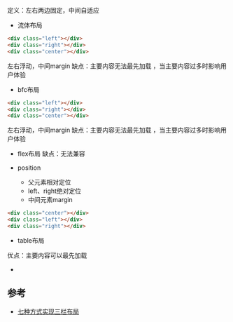 定义：左右两边固定，中间自适应

- 流体布局
```html
<div class="left"></div>
<div class="right"></div>
<div class="center"></div>
```
左右浮动，中间margin
缺点：主要内容无法最先加载 ，当主要内容过多时影响用户体验
- bfc布局
```html
<div class="left"></div>
<div class="right"></div>
<div class="center"></div>
```
左右浮动，中间margin
缺点：主要内容无法最先加载 ，当主要内容过多时影响用户体验

- flex布局
缺点：无法兼容

- position
  - 父元素相对定位
  - left、right绝对定位
  - 中间元素margin

```html
<div class="center"></div>
<div class="left"></div>
<div class="right"></div>
```

- table布局
  

优点：主要内容可以最先加载

-  

## 参考
- [七种方式实现三栏布局](https://blog.csdn.net/weixin_38318244/article/details/123970897)
